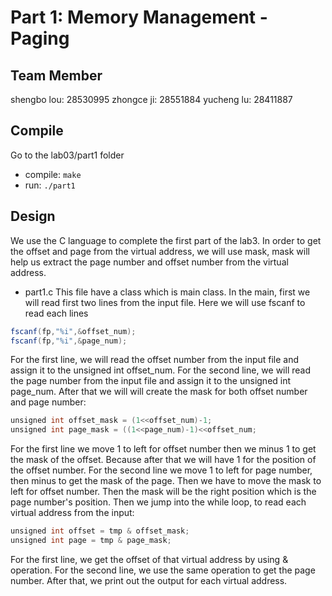 # Part 1: Memory Management - Paging

## Team Member
shengbo lou: 28530995
zhongce ji: 28551884
yucheng lu: 28411887

## Compile
Go to the lab03/part1 folder
* compile: `make`
* run: `./part1`

## Design
We use the C language to complete the first part of the lab3.
In order to get the offset and page from the virtual address, we will use mask,
mask will help us extract the page number and offset number from the virtual
address.

* part1.c
This file have a class which is main class. In the main, first we will read
first two lines from the input file. Here we will use fscanf to read each lines
```java
fscanf(fp,"%i",&offset_num);
fscanf(fp,"%i",&page_num);
```
For the first line, we will read the offset number from the input file and assign
it to the unsigned int offset_num. For the second line, we will read the page
number from the input file and assign it to the unsigned int page_num. After that
we will will create the mask for both offset number and page number:
```java
unsigned int offset_mask = (1<<offset_num)-1;
unsigned int page_mask = ((1<<page_num)-1)<<offset_num;
```
For the first line we move 1 to left for offset number then we minus 1 to get the
mask of the offset. Because after that we will have 1 for the position of the
offset number. For the second line we move 1 to left for page number, then minus
to get the mask of the page. Then we have to move the mask to left for offset number.
Then the mask will be the right position which is the page number's position.
Then we jump into the while loop, to read each virtual address from the input:
```java
unsigned int offset = tmp & offset_mask;
unsigned int page = tmp & page_mask;
```
For the first line, we get the offset of that virtual address by using & operation.
For the second line, we use the same operation to get the page number. After that,
we print out the output for each virtual address.
